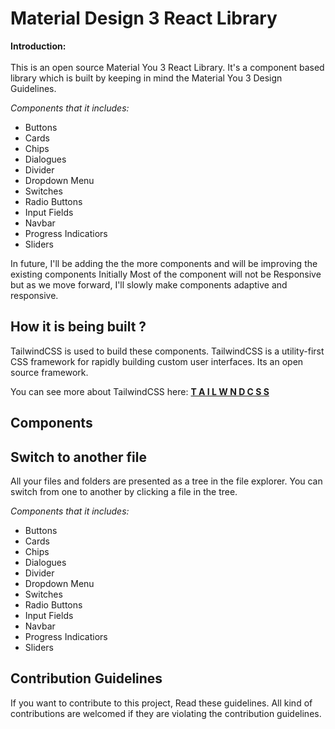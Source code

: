 # Material Design 3 React Library

**Introduction:** <br/><br/>
This is an open source Material You 3 React Library. It's a component based library which is built by keeping in mind the Material You 3 Design Guidelines.

*Components that it includes:*
 - Buttons
 - Cards
 - Chips
 - Dialogues
 - Divider
 - Dropdown Menu
 - Switches
 - Radio Buttons
 - Input Fields
 - Navbar
 - Progress Indicatiors
 - Sliders

In future, I'll be adding the the more components and will be improving the existing components
Initially Most of the component will not be Responsive but as we move forward, I'll slowly make components adaptive and responsive.

## How it is being built ?

TailwindCSS is used to build these components. TailwindCSS is a utility-first CSS framework for rapidly building custom user interfaces. Its an open source framework.

You can see more about TailwindCSS here:
[**T A I L W N D C S S**](https://github.com/tailwindlabs/tailwindcss)

## Components

## Switch to another file

All your files and folders are presented as a tree in the file explorer. You can switch from one to another by clicking a file in the tree.

*Components that it includes:*
 - Buttons
 - Cards
 - Chips
 - Dialogues
 - Divider
 - Dropdown Menu
 - Switches
 - Radio Buttons
 - Input Fields
 - Navbar
 - Progress Indicatiors
 - Sliders


## Contribution Guidelines
If you want to contribute to this project, Read these guidelines.
All kind of contributions are welcomed if they are violating the contribution guidelines.
